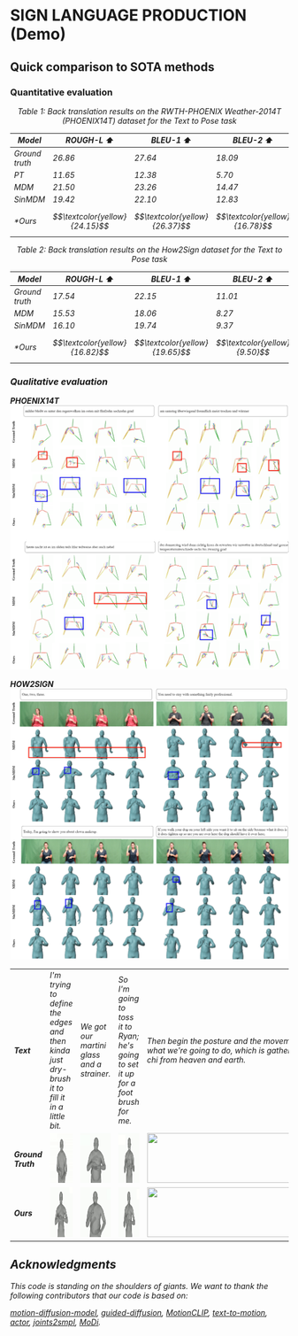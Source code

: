 # SIGN LANGUAGE PRODUCTION (Demo)
<!-- ## Quick Start -->
<!-- [![Open In Colab](https://colab.research.google.com/assets/colab-badge.svg)](https://colab.research.google.com/drive/13k2W21wlAKvPmMw6yp2ZCzuwtMmdu1ca?usp=sharing) -->

## Quick comparison to SOTA methods
### Quantitative evaluation
<div align="center">
<p align="center"><i>Table 1: Back translation results on the RWTH-PHOENIX Weather-2014T
(PHOENIX14T) dataset for the Text to Pose task</p>

| **Model**    |**ROUGH-L ⬆️**|**BLEU-1 ⬆️**|**BLEU-2 ⬆️**|**BLEU-3 ⬆️**|**BLEU-4 ⬆️**|
| ------------ | ------------ | ------------ | ------------ | ------------ |  ------------ |
|Ground truth           | $26.86$ | $27.64$ | $18.09$  |  $13.34$  |  $10.71$ |
|PT           | $11.65$ | $12.38$ | $5.70$  |  $3.65$  |  $2.74$ |
|MDM           | $21.50$ | $23.26$ | $14.47$  |  $10.31$  |  $7.93$ |
|SinMDM           | $19.42$ | $22.10$ | $12.83$  |  $8.57$  |  $6.28$ |
|*Ours          | $$\textcolor{yellow}{24.15}$$ | $$\textcolor{yellow}{26.37}$$ | $$\textcolor{yellow}{16.78}$$ |  $$\textcolor{yellow}{11.85}$$  |  $$\textcolor{yellow}{9.03}$$ |
</div>

<div align="center">

<!-- <p align="center"><i>Table 2: Quantitative results on the <u>HumanML3D</u> test set</i> (diffusion steps = 1000)</p> -->

<p align="center"><i>Table 2: Back translation results on the How2Sign dataset for the Text to Pose task</p>

| **Model**    |**ROUGH-L ⬆️**|**BLEU-1 ⬆️**|**BLEU-2 ⬆️**|**BLEU-3 ⬆️**|**BLEU-4 ⬆️**|
| ------------ | ------------ | ------------ | ------------ | ------------ |  ------------ |
|Ground truth           | $17.54$ | $22.15$ | $11.01$  |  $6.47$  |  $3.91$ |
|MDM           | $15.53$ | $18.06$ | $8.27$  |  $4.68$  |  $2.58$ |
|SinMDM           | $16.10$ | $19.74$ | $9.37$  |  $5.40$  |  $3.15$ |
|*Ours          | $$\textcolor{yellow}{16.82}$$ | $$\textcolor{yellow}{19.65}$$ | $$\textcolor{yellow}{9.50}$$ |  $$\textcolor{yellow}{5.51}$$  |  $$\textcolor{yellow}{3.33}$$ |
</div>



### Qualitative evaluation

<b>PHOENIX14T</b>
![screenshot](assets/phoenix.png)

<b>HOW2SIGN</b>
![screenshot](assets/h2s.png)

<table class="center" style="table-layout: fixed; width: 100%;">
  <tr>
    <td><strong>Text</strong></td>
    <td>I'm trying to define the edges and then kinda just dry-brush it to fill it in a little bit.</td>
    <td>We got our martini glass and a strainer.</td>
    <td>So I'm going to toss it to Ryan; he's going to set it up for a foot brush for me.</td>
    <td>Then begin the posture and the movement is what we're going to do, which is gathering chi from heaven and earth.</td>
    <td>Okay, so now that I have this pressed down, I'm going to go ahead and flip these pants back out, because I need to see that excess fabric, so I can determine where I'm going to cut it off.</td>
  </tr>
  <tr>
    <td><strong>Ground Truth</strong></td>
    <td><img src="assets/gt_1.gif" style="width: 300px; height: 90px;"></td>
    <td><img src="assets/gt_2.gif" style="width: 300px; height: 90px;"></td>
    <td><img src="assets/gt_3.gif" style="width: 300px; height: 90px;"></td>
    <td><img src="assets/gt_4.gif" style="width: 300px; height: 90px;"></td>
    <td><img src="assets/gt_5.gif" style="width: 300px; height: 90px;"></td>
  </tr>
  <tr>
    <td><strong>Ours</strong></td>
    <td><img src="assets/out_1.gif" style="width: 300px; height: 90px;"></td>
    <td><img src="assets/out_2.gif" style="width: 300px; height: 90px;"></td>
    <td><img src="assets/out_3.gif" style="width: 300px; height: 90px;"></td>
    <td><img src="assets/out_4.gif" style="width: 300px; height: 90px;"></td>
    <td><img src="assets/out_5.gif" style="width: 300px; height: 90px;"></td>
  </tr>
</table>


## Acknowledgments

This code is standing on the shoulders of giants. We want to thank the following contributors
that our code is based on:

[motion-diffusion-model](https://github.com/GuyTevet/motion-diffusion-model), [guided-diffusion](https://github.com/openai/guided-diffusion), [MotionCLIP](https://github.com/GuyTevet/MotionCLIP), [text-to-motion](https://github.com/EricGuo5513/text-to-motion), [actor](https://github.com/Mathux/ACTOR), [joints2smpl](https://github.com/wangsen1312/joints2smpl), [MoDi](https://github.com/sigal-raab/MoDi).
